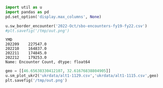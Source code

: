 




```python
import util as u
import pandas as pd
pd.set_option('display.max_columns', None)
```












```python
u.sw_border_encounter('2022-Oct/sbo-encounters-fy19-fy22.csv')
#plt.savefig('/tmp/out.png')
```

```text
YMD
202209    227547.0
202210    164837.0
202211    174845.0
202212    179253.0
Name: Encounter Count, dtype: float64
```









```python
geo = [[46.65638330412107, 32.61676838804905]]
u.sm_plot_ukr2('ukrdata/alt1-1129.csv','ukrdata/alt1-1115.csv',geo)
plt.savefig('/tmp/out.png')
```

